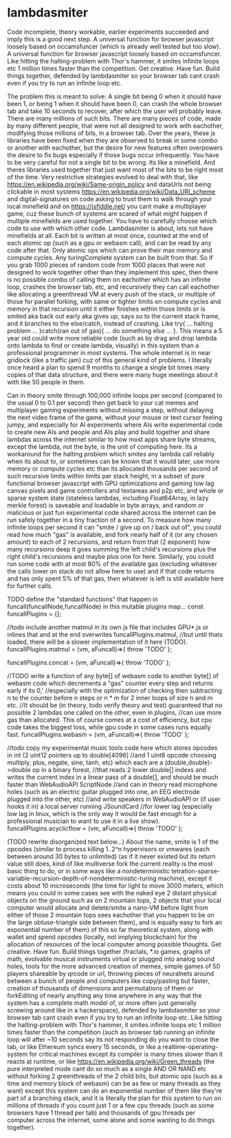 # lambdasmiter
Code incomplete, theory workable, earlier experiments succeeded and imply this is a good next step. A universal function for browser javascript loosely based on occamsfuncer (which is already well tested but too slow). A universal function for browser javascript loosely based on occamsfuncer. Like hitting the halting-problem with Thor's hammer, it smites infinite loops etc 1 million times faster than the competition. Get creative. Have fun. Build things together, defended by lambdasmiter so your browser tab cant crash even if you try to run an infinite loop etc.

The problem this is meant to solve: A single bit being 0 when it should have been 1, or being 1 when it should have been 0, can crash the whole browser tab and take 10 seconds to recover, after which the user will probably leave. There are many millions of such bits. There are many pieces of code, made by many different people, that were not all designed to work with eachother, modifying those millions of bits, in a browser tab. Over the years, these js libraries have been fixed when they are observed to break in some combo or another with eachother, but the desire for new features often overpowers the desire to fix bugs especially if those bugs occur infrequently. You have to be very careful for not a single bit to be wrong. Its like a minefield. And theres libraries used together that just want most of the bits to be right most of the time. Very restrictive strategies evolved to deal with that, like https://en.wikipedia.org/wiki/Same-origin_policy and dataUrls not being clickable in most systems https://en.wikipedia.org/wiki/Data_URI_scheme and digital-signatures on code asking to trust them to walk through your local minefield and on https://jsfiddle.net/ you cant make a multiplayer game, cuz these bunch of systems are scared of what might happen if multiple minefields are used together. You have to carefully choose which code to use with which other code. Lambdasmiter is about, lets not have minefields at all. Each bit is written at most once, counted at the end of each atomic op (such as a gpu or webasm call), and can be read by any code after that. Only atomic ops which can prove their max memory and compute cycles. Any turingComplete system can be built from that. So if you grab 1000 pieces of random code from 1000 places that were not designed to work together other than they implement this spec, then there is no possible combo of calling them on eachother which has an infinite loop, crashes the browser tab, etc, and recursively they can call eachother like allocating a greenthread VM at every push of the stack, or multiple of those for parallel forking, with same or tighter limits on compute cycles and memory in that recursion until it either finishes within those limits or is smited aka back out early aka gives up, says so to the current stack frame, and it branches to the else/catch, instead of crashing. Like try{ ... halting problem ... }catch(ran out of gas){ ... do something else ... }. This means a 5 year old could write more reliable code (such as by drag and drop lambda onto lambda to find or create lambda, visually) in this system than a professional programmer in most systems. The whole internet is in near gridlock (like a traffic jam) cuz of this general kind of problems. I literally once heard a plan to spend 9 months to change a single bit times many copies of that data structure, and there were many huge meetings about it with like 50 people in them.


Can in theory smite through 100,000 infinite loops per second (compared to the usual 0 to 0.1 per second) then get back to your cat memes and multiplayer gaming experiments without missing a step, without delaying the next video frame of the game, without your mouse or text cursor feeling jumpy, and especially for AI experiments where AIs write experimental code to create new AIs and people and AIs play and build together and share lambdas across the internet similar to how most apps share byte streams, except the lambda, not the byte, is the unit of computing here. Its a workaround for the halting problem which smites any lambda call reliably when its about to, or sometimes can be known that it would later, use more memory or compute cycles etc than its allocated thousands per second of such recursive limits within limits per stack height, in a subset of pure functional browser javascript with GPU optimizations and gaming low lag canvas pixels and game controllers and textareas and p2p etc, and whole or sparse system state (stateless lambdas, including Float64Array, in lazy merkle forest) is saveable and loadable in byte arrays, and random or malicious or just fun experimental code shared across the internet can be run safely together in a tiny fraction of a second. To measure how many infinite loops per second it can "smite / give up on / back out of", you could read how much "gas" is available, and fork nearly half of it (or any chosen amount) to each of 2 recursions, and return from that (2 exponent) how many recursions deep it goes summing the left child's recursions plus the right child's recursions and maybe plus one for here. Similarly, you could run some code with at most 80% of the available gas (excluding whatever the calls lower on stack do not allow here to use) and if that code returns and has only spent 5% of that gas, then whatever is left is still available here for further calls.

TODO define the "standard functions" that happen in funcall(funcallNode,funcallNode) in this mutable plugins map...
const funcallPlugins = {};

//todo include another matmul in its own js file that includes GPU*.js or inlines that and at the end overwrites funcallPlugins.matmul,
//but until thats loaded, there will be a slower implementation of it here (TODO).
funcallPlugins.matmul = (vm, aFuncall)=>{ throw 'TODO' };

funcallPlugins.concat = (vm, aFuncall)=>{ throw 'TODO' };

//TODO write a function of any byte[] of webasm code to another byte[] of webasm code which decrements a "gas" counter every step and returns early if its 0,'
//especially with the optimization of checking then subtracting n to the counter before n steps or n * m for 2 inner loops of size n and m etc.
//It should be (in theory, todo verify theory and test) guaranteed that no possible 2 lambdas one called on the other, even in plugins,
//can use more gas than allocated. This of course comes at a cost of efficiency, but cpu code takes the biggest loss, while gpu code in some cases runs equally fast.
funcallPlugins.webasm = (vm, aFuncall)=>{ throw 'TODO' };

//todo copy my experimental music tools code here which stores opcodes in int (2 uint12 pointers up to double[4096]
//and 1 uint8 opcode choosing multiply, plus, negate, sine, tanh, etc) which each are a (double,double)->double op in a binary forest,
//that reads 2 lower double[] indexs and writes the current index in a linear pass of a double[], and should be much faster than WebAudioAPI ScriptNode
//and can in theory read microphone holes (such as an electric guitar plugged into one, an EEG electrode plugged into the other, etc)
//and write speakers in WebAudioAPI or (if user hooks it in) a local server running JSoundCard
//for lower lag (especially low lag in linux, which is the only way it would be fast enough for a professional musician to want to use it in a live show).
funcallPlugins.acyclicflow = (vm, aFuncall)=>{ throw 'TODO' };

(TODO rewrite disorganized text below...) About the name, smite is 1 of the opcodes (similar to process killing 1..2^n hypervisors or vmwares (each between around 30 bytes to unlimited) (as if it never existed but its return value still does, kind of like multiverse fork the current reality is the most basic thing to do, or in some ways like a nondeterministic tetration-sparse-variable-recursion-depth-of-nondeterministic-turing machine), except it costs about 10 microseconds (the time for light to move 3000 meters, which means you could in some cases see with the naked eye 2 distant physical objects on the ground such as on 2 mountain tops, 2 objects that your local computer would allocate and delete/smite a nano-VM before light from either of those 2 mountain tops sees eachother that you happen to be on the large obtuse-triangle side between them), and is equally easy to fork an exponential number of them) of this so far theoretical system, along with wallet and spend opcodes (locally, not implying blockchain) for the allocation of resources of the local computer among possible thoughts. Get creative. Have fun. Build things together (fractals, *.io games, graphs of math, evolvable musical instruments virtual or plugged into analog sound holes, tools for the more advanced creation of memes, simple games of 50 players shareable by qrcode or url, throwing  pieces of neuralnets around between a bunch of people and computers like copy/pasting but faster, creation of thousands of dimensions and permutations of them or forkEditing of nearly anything any time anywhere in any way that the system has a complete math model of, or more often just generally screwing around like in a hackerspace), defended by lambdasmiter so your browser tab cant crash even if you try to run an infinite loop etc. Like hitting the halting-problem with Thor's hammer, it smites infinite loops etc 1 million times faster than the competition (such as browser tab running an infinite loop will after ~10 seconds say its not responding do you want to close the tab, or like Ethereum syncs every 15 seconds, or like a realtime-operating-system for critical machines except its compiler is many times slower than it reacts at runtime, or like https://en.wikipedia.org/wiki/Green_threads (the pure interpreted mode cant do so much as a single AND OR NAND etc without forking 2 greenthreads of the 2 child bits, but atomic ops (such as a time and memory block of webasm) can be as few or many threads as they want) except this system can do an exponential number of them like they're part of a branching stack, and it is literally the plan for this system to run on millions of threads if you count just 1 or a few cpu threads (such as some browsers have 1 thread per tab) and thousands of gpu threads per computer across the internet, some alone and some wanting to do things together).
